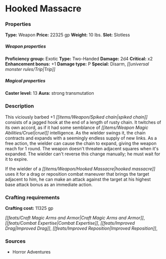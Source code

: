 ﻿---
Title: "Hooked Massacre"
Type: "Weapon"
Price: "22325 gp"
Weight: "10 lbs."
Slot: "Slotless"
Proficiency group: "Exotic"
Weapon properties Type: "Two-Handed"
Damage: "2d4"
Critical: "x2"
Enhancement bonus: "+1"
Damage type: "P"
Special: "Disarm, Trip"
Caster level: "13"
Aura: "strong transmutation"
Description: |
  "This viciously barbed _+1 spiked chain_ consists of a jagged hook at the end of a length of rusty chain. It twitches of its own accord, as if it had some semblance of cruel intelligence. As the wielder swings it, the chain contracts and expands with a seemingly endless supply of new links. As a free action, the wielder can cause the chain to expand, giving the weapon reach for 1 round. The weapon doesn't threaten adjacent squares when it's expanded. The wielder can't reverse this change manually; he must wait for it to expire.
  If the wielder of a hooked massacre uses it for a drag or reposition combat maneuver that brings the target adjacent to him, he can make an attack against the target at his highest base attack bonus as an immediate action."
Crafting cost: "11325 gp"
Sources: "['Horror Adventures']"
---

# Hooked Massacre

### Properties

**Type:** Weapon **Price:** 22325 gp **Weight:** 10 lbs. **Slot:** Slotless

##### Weapon properties

**Proficiency group:** Exotic **Type:** Two-Handed **Damage:** 2d4 **Critical:** x2 **Enhancement bonus:** +1 **Damage type:** P **Special:** Disarm, _[[universal monster rules/Trip|Trip]]_

##### Magical properties

**Caster level:** 13 **Aura:** strong transmutation

### Description

This viciously barbed +1 _[[items/Weapon/Spiked chain|spiked chain]]_ consists of a jagged hook at the end of a length of rusty chain. It twitches of its own accord, as if it had some semblance of _[[items/Weapon Magic Abilities/Cruel|cruel]]_ intelligence. As the wielder swings it, the chain contracts and expands with a seemingly endless supply of new links. As a free action, the wielder can cause the chain to expand, giving the weapon reach for 1 round. The weapon doesn't threaten adjacent squares when it's expanded. The wielder can't reverse this change manually; he must wait for it to expire.

If the wielder of a _[[items/Weapon/Hooked Massacre|hooked massacre]]_ uses it for a drag or reposition combat maneuver that brings the target adjacent to him, he can make an attack against the target at his highest base attack bonus as an immediate action.

### Crafting requirements

**Crafting cost:** 11325 gp

_[[feats/Craft Magic Arms and Armor|Craft Magic Arms and Armor]]_, _[[feats/Combat Expertise|Combat Expertise]]_, _[[feats/Improved Drag|Improved Drag]]_, _[[feats/Improved Reposition|Improved Reposition]]_,

### Sources

* Horror Adventures